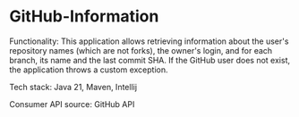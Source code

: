 # GitHub-Information

Functionality: This application allows retrieving information about the user's repository names (which are not forks), the owner's login, and for each branch, its name and the last commit SHA. 
               If the GitHub user does not exist, the application throws a custom exception.

Tech stack: Java 21, Maven, Intellij

Consumer API source: GitHub API


